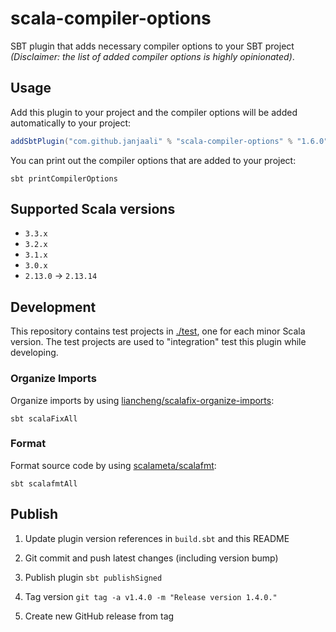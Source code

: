 # scala-compiler-options

SBT plugin that adds necessary compiler options to your SBT project *(Disclaimer: the list of added compiler options is highly opinionated)*.

## Usage

Add this plugin to your project and the compiler options will be added automatically to your project:

```sbt
addSbtPlugin("com.github.janjaali" % "scala-compiler-options" % "1.6.0")
```

You can print out the compiler options that are added to your project:

```shell
sbt printCompilerOptions
```

## Supported Scala versions

* `3.3.x`
* `3.2.x`
* `3.1.x`
* `3.0.x`
* `2.13.0` -> `2.13.14`

## Development

This repository contains test projects in [./test](./test), one for each minor Scala version. The test projects are used to "integration" test this plugin while developing.

### Organize Imports

Organize imports by using [liancheng/scalafix-organize-imports](https://github.com/liancheng/scalafix-organize-imports):

```shell
sbt scalaFixAll
```

### Format

Format source code by using [scalameta/scalafmt](https://github.com/scalameta/scalafmt):

```shell
sbt scalafmtAll
```

## Publish

1. Update plugin version references in `build.sbt` and this README

2. Git commit and push latest changes (including version bump)

3. Publish plugin `sbt publishSigned`

4. Tag version `git tag -a v1.4.0 -m "Release version 1.4.0."`

5. Create new GitHub release from tag

